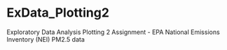 # ExData_Plotting2
Exploratory Data Analysis Plotting 2 Assignment - EPA National Emissions Inventory (NEI) PM2.5 data
